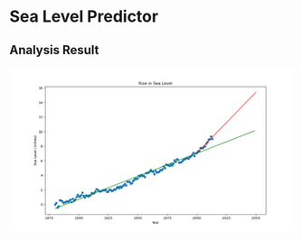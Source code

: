 # Sea Level Predictor

## Analysis Result
![level plot](https://github.com/OfficialAlok/SeaLevelPredictor/blob/main/sea_level_plot.png?raw=true)